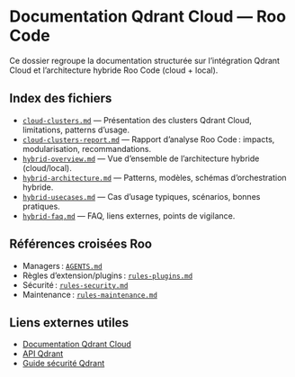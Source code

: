 # Documentation Qdrant Cloud — Roo Code

Ce dossier regroupe la documentation structurée sur l’intégration Qdrant Cloud et l’architecture hybride Roo Code (cloud + local).

## Index des fichiers

- [`cloud-clusters.md`](cloud-clusters.md) — Présentation des clusters Qdrant Cloud, limitations, patterns d’usage.
- [`cloud-clusters-report.md`](cloud-clusters-report.md) — Rapport d’analyse Roo Code : impacts, modularisation, recommandations.
- [`hybrid-overview.md`](hybrid-overview.md) — Vue d’ensemble de l’architecture hybride (cloud/local).
- [`hybrid-architecture.md`](hybrid-architecture.md) — Patterns, modèles, schémas d’orchestration hybride.
- [`hybrid-usecases.md`](hybrid-usecases.md) — Cas d’usage typiques, scénarios, bonnes pratiques.
- [`hybrid-faq.md`](hybrid-faq.md) — FAQ, liens externes, points de vigilance.

## Références croisées Roo

- Managers : [`AGENTS.md`](../../../../AGENTS.md)
- Règles d’extension/plugins : [`rules-plugins.md`](../../../../.roo/rules/rules-plugins.md)
- Sécurité : [`rules-security.md`](../../../../.roo/rules/rules-security.md)
- Maintenance : [`rules-maintenance.md`](../../../../.roo/rules/rules-maintenance.md)

## Liens externes utiles

- [Documentation Qdrant Cloud](https://qdrant.tech/documentation/cloud/)
- [API Qdrant](https://qdrant.tech/documentation/api/)
- [Guide sécurité Qdrant](https://qdrant.tech/documentation/security/)
